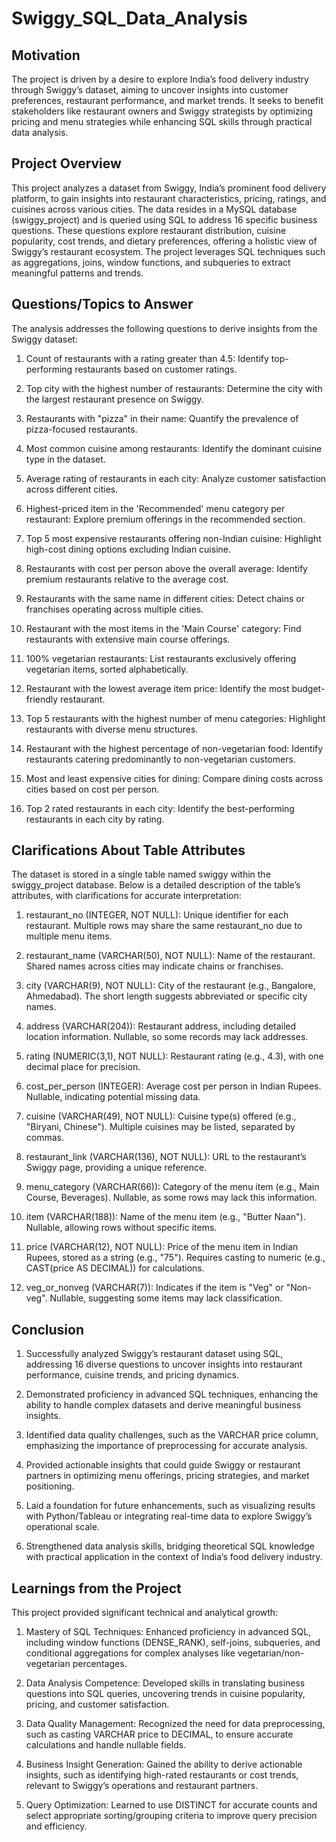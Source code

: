# Swiggy_SQL_Data_Analysis

## Motivation

The project is driven by a desire to explore India’s food delivery industry through Swiggy’s dataset, aiming to uncover insights into customer preferences, restaurant performance, and market trends. It seeks to benefit stakeholders like restaurant owners and Swiggy strategists by optimizing pricing and menu strategies while enhancing SQL skills through practical data analysis.

## Project Overview

This project analyzes a dataset from Swiggy, India’s prominent food delivery platform, to gain insights into restaurant characteristics, pricing, ratings, and cuisines across various cities. The data resides in a MySQL database (swiggy_project) and is queried using SQL to address 16 specific business questions. These questions explore restaurant distribution, cuisine popularity, cost trends, and dietary preferences, offering a holistic view of Swiggy’s restaurant ecosystem. The project leverages SQL techniques such as aggregations, joins, window functions, and subqueries to extract meaningful patterns and trends.

## Questions/Topics to Answer

The analysis addresses the following questions to derive insights from the Swiggy dataset: 

1. Count of restaurants with a rating greater than 4.5: Identify top-performing restaurants based on customer ratings.



2. Top city with the highest number of restaurants: Determine the city with the largest restaurant presence on Swiggy.



3. Restaurants with "pizza" in their name: Quantify the prevalence of pizza-focused restaurants.



4. Most common cuisine among restaurants: Identify the dominant cuisine type in the dataset.



5. Average rating of restaurants in each city: Analyze customer satisfaction across different cities.



6. Highest-priced item in the 'Recommended' menu category per restaurant: Explore premium offerings in the recommended section.



7. Top 5 most expensive restaurants offering non-Indian cuisine: Highlight high-cost dining options excluding Indian cuisine.



8. Restaurants with cost per person above the overall average: Identify premium restaurants relative to the average cost.



9. Restaurants with the same name in different cities: Detect chains or franchises operating across multiple cities.



10. Restaurant with the most items in the 'Main Course' category: Find restaurants with extensive main course offerings.



11. 100% vegetarian restaurants: List restaurants exclusively offering vegetarian items, sorted alphabetically.



12. Restaurant with the lowest average item price: Identify the most budget-friendly restaurant.



13. Top 5 restaurants with the highest number of menu categories: Highlight restaurants with diverse menu structures.



14. Restaurant with the highest percentage of non-vegetarian food: Identify restaurants catering predominantly to non-vegetarian customers.



15. Most and least expensive cities for dining: Compare dining costs across cities based on cost per person.



16. Top 2 rated restaurants in each city: Identify the best-performing restaurants in each city by rating.


## Clarifications About Table Attributes

The dataset is stored in a single table named swiggy within the swiggy_project database. Below is a detailed description of the table’s attributes, with clarifications for accurate interpretation:

1. restaurant_no (INTEGER, NOT NULL): Unique identifier for each restaurant. Multiple rows may share the same restaurant_no due to multiple menu items.



2. restaurant_name (VARCHAR(50), NOT NULL): Name of the restaurant. Shared names across cities may indicate chains or franchises.



3. city (VARCHAR(9), NOT NULL): City of the restaurant (e.g., Bangalore, Ahmedabad). The short length suggests abbreviated or specific city names.



4. address (VARCHAR(204)): Restaurant address, including detailed location information. Nullable, so some records may lack addresses.



5. rating (NUMERIC(3,1), NOT NULL): Restaurant rating (e.g., 4.3), with one decimal place for precision.



6. cost_per_person (INTEGER): Average cost per person in Indian Rupees. Nullable, indicating potential missing data.



7. cuisine (VARCHAR(49), NOT NULL): Cuisine type(s) offered (e.g., "Biryani, Chinese"). Multiple cuisines may be listed, separated by commas.



8. restaurant_link (VARCHAR(136), NOT NULL): URL to the restaurant’s Swiggy page, providing a unique reference.



9. menu_category (VARCHAR(66)): Category of the menu item (e.g., Main Course, Beverages). Nullable, as some rows may lack this information.



10. item (VARCHAR(188)): Name of the menu item (e.g., "Butter Naan"). Nullable, allowing rows without specific items.



11. price (VARCHAR(12), NOT NULL): Price of the menu item in Indian Rupees, stored as a string (e.g., "75"). Requires casting to numeric (e.g., CAST(price AS DECIMAL)) for calculations.



12. veg_or_nonveg (VARCHAR(7)): Indicates if the item is "Veg" or "Non-veg". Nullable, suggesting some items may lack classification.

## Conclusion

1. Successfully analyzed Swiggy’s restaurant dataset using SQL, addressing 16 diverse questions to uncover insights into restaurant performance, cuisine trends, and pricing dynamics.

2. Demonstrated proficiency in advanced SQL techniques, enhancing the ability to handle complex datasets and derive meaningful business insights.



3. Identified data quality challenges, such as the VARCHAR price column, emphasizing the importance of preprocessing for accurate analysis.



4. Provided actionable insights that could guide Swiggy or restaurant partners in optimizing menu offerings, pricing strategies, and market positioning.



5. Laid a foundation for future enhancements, such as visualizing results with Python/Tableau or integrating real-time data to explore Swiggy’s operational scale.



6. Strengthened data analysis skills, bridging theoretical SQL knowledge with practical application in the context of India’s food delivery industry.


## Learnings from the Project

This project provided significant technical and analytical growth:

1. Mastery of SQL Techniques: Enhanced proficiency in advanced SQL, including window functions (DENSE_RANK), self-joins, subqueries, and conditional aggregations for complex analyses like vegetarian/non-vegetarian percentages.



2. Data Analysis Competence: Developed skills in translating business questions into SQL queries, uncovering trends in cuisine popularity, pricing, and customer satisfaction.



3. Data Quality Management: Recognized the need for data preprocessing, such as casting VARCHAR price to DECIMAL, to ensure accurate calculations and handle nullable fields.



4. Business Insight Generation: Gained the ability to derive actionable insights, such as identifying high-rated restaurants or cost trends, relevant to Swiggy’s operations and restaurant partners.



5. Query Optimization: Learned to use DISTINCT for accurate counts and select appropriate sorting/grouping criteria to improve query precision and efficiency.
